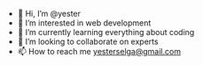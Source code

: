 - 👋 Hi, I’m @yester
- 👀 I’m interested in web development
- 🌱 I’m currently learning everything about coding
- 💞️ I’m looking to collaborate on experts
- 📫 How to reach me yesterselga@gmail.com

<!---
yesteratipg/yesteratipg is a ✨ special ✨ repository because its `README.md` (this file) appears on your GitHub profile.
You can click the Preview link to take a look at your changes.
--->
